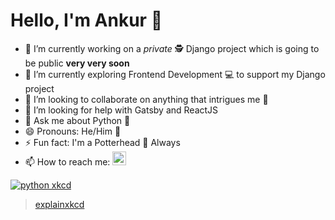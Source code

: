 # Hello, I'm Ankur 👋

<!--
**chttrjeankr/chttrjeankr** is a ✨ _special_ ✨ repository because its `README.md` (this file) appears on your GitHub profile.

Here are some ideas to get you started:
-->

- 🔭 I’m currently working on a _private_ :detective: Django project which is going to be public **very very soon**
- 🌱 I’m currently exploring Frontend Development :computer: to support my Django project
- 👯 I’m looking to collaborate on anything that intrigues me :handshake:
- 🤔 I’m looking for help with Gatsby and ReactJS
- 💬 Ask me about Python :snake:
- 😄 Pronouns: He/Him :man:
- ⚡ Fun fact: I'm a Potterhead 🧙 Always
- 📫 How to reach me: <a href="https://www.linkedin.com/in/ankurchattopadhyay/"><img alt="LinkedIn" width="22px" src="https://cdn.jsdelivr.net/npm/simple-icons@v3/icons/linkedin.svg" /></a>

[![python xkcd](https://imgs.xkcd.com/comics/python.png)](https://xkcd.com/353/)
> [explainxkcd](https://www.explainxkcd.com/wiki/index.php/353:_Python)
